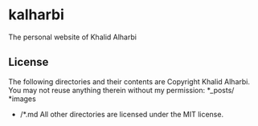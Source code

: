 kalharbi
========

The personal website of Khalid Alharbi

License
-------
The following directories and their contents are Copyright Khalid Alharbi. 
You may not reuse anything therein without my permission:
*_posts/
*images
* /*.md
All other directories are licensed under the MIT license.
